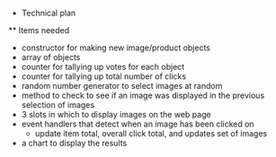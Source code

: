 * Technical plan

** Items needed

- constructor for making new image/product objects
- array of objects
- counter for tallying up votes for each object
- counter for tallying up total number of clicks
- random number generator to select images at random
- method to check to see if an image was displayed in the previous selection of images
- 3 slots in which to display images on the web page
- event handlers that detect when an image has been clicked on
  - update item total, overall click total, and updates set of images
- a chart to display the results
